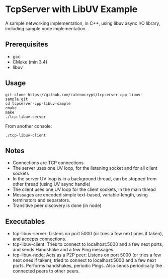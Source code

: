 # TcpServer with LibUV Example

A sample networking implementation, in C++, using libuv async I/O library, including sample node implementation.

## Prerequisites
* gcc
* CMake (min 3.4)
* libuv

## Usage

    git clone https://github.com/catenocrypt/tcpserver-cpp-libuv-sample.git
    cd tcpserver-cpp-libuv-sample
    cmake .
    make
    ./tcp-libuv-server

From another console:

    ./tcp-libuv-client

## Notes

* Connections are TCP connections
* The server uses one UV loop, for the listening socket and for all client sockets
* In the server UV loop is in a background thread, can be stopped from other thread (using UV async handle)
* The client uses one UV loop for the client sockets, in the main thread
* Messages are encoded simple text-based, variable-length, using terminators and separators.
* Transitive peer discovery is done (in node)

## Executables 

* tcp-libuv-server: Listens on port 5000 (or tries a few next ones if taken), and accepts connections.
* tcp-libuv-client: Tries to connect to localhost:5000 and a few next ports, and sends Handshake and a few Ping messages.
* tcp-libuv-node: Acts as a P2P peer: Listens on port 5000 (or tries a few next ones if taken), tried to connect to localhost:5000 and a few next ports.  Performs handshakes, periodic Pings.  Also sends periodically the connected peers to other peers.
